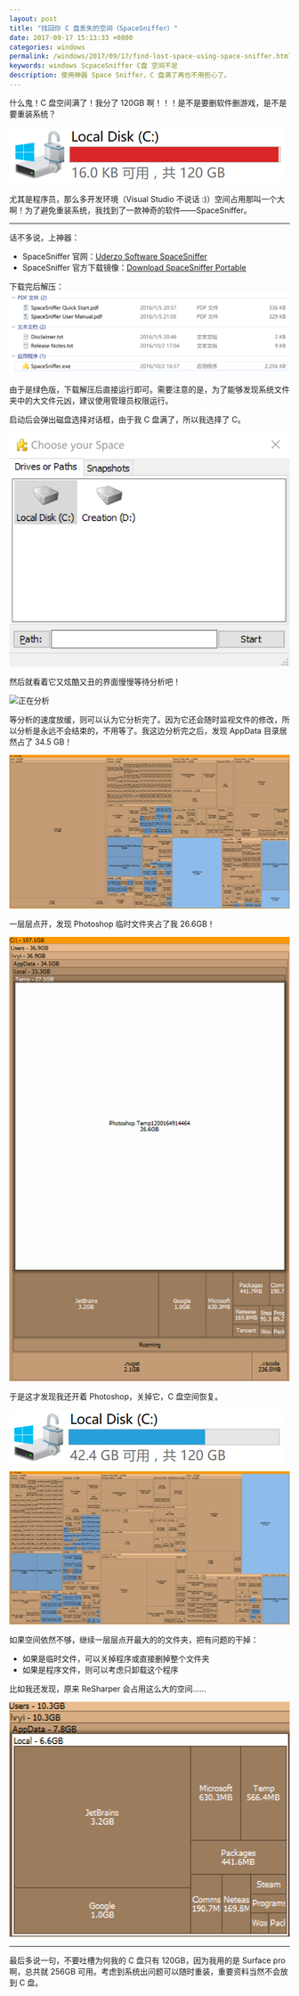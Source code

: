 ```yaml
---
layout: post
title: "找回你 C 盘丢失的空间（SpaceSniffer）"
date: 2017-09-17 15:13:33 +0800
categories: windows
permalink: /windows/2017/09/17/find-lost-space-using-space-sniffer.html
keywords: windows ScpaceSniffer C盘 空间不足
description: 使用神器 Space Sniffer，C 盘满了再也不用担心了。
---
```


什么鬼！C 盘空间满了！我分了 120GB 啊！！！是不是要删软件删游戏，是不是要重装系统？

![C 盘空间已满](/assets/2017-09-17-14-36-58.png)

尤其是程序员，那么多开发环境（Visual Studio 不说话 :)）空间占用那叫一个大啊！为了避免重装系统，我找到了一款神奇的软件——SpaceSniffer。

---

话不多说，上神器：
- SpaceSniffer 官网：[Uderzo Software SpaceSniffer](http://www.uderzo.it/main_products/space_sniffer/index.html)
- SpaceSniffer 官方下载镜像：[Download SpaceSniffer Portable](https://www.fosshub.com/SpaceSniffer.html)

下载完后解压：  
![Space Sniffer 文件夹](/assets/2017-09-17-14-49-11.png)

由于是绿色版，下载解压后直接运行即可。需要注意的是，为了能够发现系统文件夹中的大文件元凶，建议使用管理员权限运行。

启动后会弹出磁盘选择对话框，由于我 C 盘满了，所以我选择了 C。

![选择 C 盘](/assets/2017-09-17-14-50-33.png)

然后就看着它又炫酷又丑的界面慢慢等待分析吧！

![正在分析](/assets/2017-09-17-space-sniffer.gif)

等分析的速度放缓，则可以认为它分析完了。因为它还会随时监视文件的修改，所以分析是永远不会结束的，不用等了。我这边分析完之后，发现 AppData 目录居然占了 34.5 GB！

![分析结果](/assets/2017-09-17-15-01-35.png)

一层层点开，发现 Photoshop 临时文件夹占了我 26.6GB！

![Photoshop 是大头](/assets/2017-09-17-15-02-43.png)

于是这才发现我还开着 Photoshop，关掉它，C 盘空间恢复。

![C 盘空间恢复（计算机）](/assets/2017-09-17-15-04-42.png)
![C 盘空间恢复（Space Sniffer）](/assets/2017-09-17-15-04-04.png)

如果空间依然不够，继续一层层点开最大的的文件夹，把有问题的干掉：
- 如果是临时文件，可以关掉程序或直接删掉整个文件夹
- 如果是程序文件，则可以考虑只卸载这个程序

比如我还发现，原来 ReSharper 会占用这么大的空间……

![ReSharper](/assets/2017-09-17-15-06-43.png)

---

最后多说一句，不要吐槽为何我的 C 盘只有 120GB，因为我用的是 Surface pro 啊，总共就 256GB 可用。考虑到系统出问题可以随时重装，重要资料当然不会放到 C 盘。
